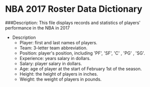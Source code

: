 # NBA 2017 Roster Data Dictionary
###Description: This file displays records and statistics of players' performance in the NBA in 2017


* Description
    + Player: first and last names of players.
    + Team: 3-letter team abbreviation.
    + Position: player's position, including 'PF', 'SF', 'C' , 'PG' , 'SG'.
    + Experience: years salary in dollars.
    + Salary: player salary in dollars.
    + Age: age of player at the start of February 1st of the season.
    + Height: the height of players in inches.
    + Weight: the weight of players in pounds.



